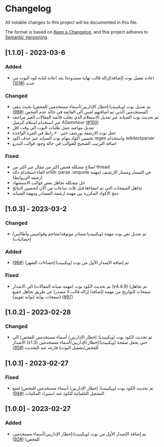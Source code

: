 # Changelog

All notable changes to this project will be documented in this file.

The format is based on [Keep a Changelog](https://keepachangelog.com/en/1.0.0/),
and this project adheres to [Semantic Versioning](https://semver.org/spec/v2.0.0.html).

## [1.1.0] - 2023-03-6
### Added
-  اعادة تفعيل بوت (إضافة/إزالة قالب نهاية مسدودة) بعد اعادة كتابة كود البوت من جديد  ([#101](https://github.com/loka1/LokasBot/pull/101))
### Changed
- تم تعديل بوت (ويكيبيديا:إخطار الإداريين/أسماء مستخدمين للفحص) بحيث يبقي المستخدمين الذين تم اضافتهم امس الي القائمة في حالة عدم الفحص  ([#98](https://github.com/loka1/LokasBot/pull/98))
- تم تحديث بوت الصيانة عبر تعديل الاستعلام الذي يجلب قائمة المقالات العير مراجعه عبر استخدام استلام الزميل ASammour  ([#100](https://github.com/loka1/LokasBot/pull/100))
- تعديل مواعيد عمل طلبات البوت الي وقت اقل
- جعل بوت الارشفة يورشف حتي ٢٠ رابط في المرة الواحدة
- تحسين اكواد مهام بوت الصيانه عبر حذف اكود regex واستخدام wikitextparser
- اضافة الترتيب الصحيح للقوالب في حالة وجود قوالب البذرو
### Fixed
- اصلاح مشكلة فحص اكثر من مقال عبر اكثر من thread
- الغاء استخدام دالة urllib. parse. unquote في المسار ومسار الارشيف (مهمة ارشفة الرروابط)
- حل مشكلة تجاهل بعض قوالب الاستشهاد
- تجاهل الصفحات التي تم انشاءها قبل ثلاث ساعات من الآن لتحسين النتائج
- دمج الاكواد المكررة بين مهمة ارشفة المصادر ومهمة الصيانه

## [1.0.3] - 2023-03-2
### Changed
- تم تعديل نص بوت مهمة (ويكيبيديا:مصادر موثوقة/معاجم وقواميس وأطالس/إحصائيات)
### Added
- تم إضافة الإصدار الأول من بوت (ويكيبيديا:إحصاءات الشهر)  ([#96](https://github.com/loka1/LokasBot/pull/96))
### Fixed
- تم تحديث الكود بوت (مهمة صيانة المقالات) الي الاصدار  (v4.4.9) (تم تجاهل صفحات التواريخ من مهمة (إضافة/ إزالة قالب لا مصدر) عن طريق تجاهل جميع صفحات بوابة (بوابة تقويم)) ([#97](https://github.com/loka1/LokasBot/pull/97))

## [1.0.2] - 2023-02-28
### Changed
- تم تحديث الكود بوت (ويكيبيديا: إخطار الإداريين/ أسماء مستخدمين للفحص) الي الاصدار  (v1.3) حتي يجعل صفحة (ويكيبيديا:إخطار الإداريين/أسماء مستخدمين للفحص/تشغيل البوت) فارغه عند التحديث ([#95](https://github.com/loka1/LokasBot/pull/95))


## [1.0.1] - 2023-02-27
### Fixed
- تم تحديث الكود بوت (ويكيبيديا: إخطار الإداريين/ أسماء مستخدمين للفحص) لمنع التشغيل التلقيائية للكود عند استيراد المكتبات ([#94](https://github.com/loka1/LokasBot/pull/94))

## [1.0.0] - 2023-02-27
### Added
- تم إضافة الإصدار الأول من بوت (ويكيبيديا:إخطار الإداريين/أسماء مستخدمين للفحص)  ([#92](https://github.com/loka1/LokasBot/pull/92))
